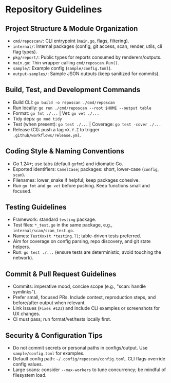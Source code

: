 # Repository Guidelines

## Project Structure & Module Organization
- `cmd/reposcan/`: CLI entrypoint (`main.go`, flags, filtering).
- `internal/`: Internal packages (config, git access, scan, render, utils, cli flag types).
- `pkg/report/`: Public types for reports consumed by renderers/outputs.
- `main.go`: Thin wrapper calling `cmd/reposcan.Run()`.
- `sample/`: Example config (`sample/config.toml`).
- `output-samples/`: Sample JSON outputs (keep sanitized for commits).

## Build, Test, and Development Commands
- Build CLI: `go build -o reposcan ./cmd/reposcan`
- Run locally: `go run ./cmd/reposcan --root $HOME --output table`
- Format: `go fmt ./...`  |  Vet: `go vet ./...`
- Tidy deps: `go mod tidy`
- Test (when present): `go test ./...`  |  Coverage: `go test -cover ./...`
- Release (CI): push a tag `vX.Y.Z` to trigger `.github/workflows/release.yml`.

## Coding Style & Naming Conventions
- Go 1.24+; use tabs (default `gofmt`) and idiomatic Go.
- Exported identifiers: `CamelCase`; packages: short, lower-case (`config`, `scan`).
- Filenames: lower_snake if helpful; keep packages cohesive.
- Run `go fmt` and `go vet` before pushing. Keep functions small and focused.

## Testing Guidelines
- Framework: standard `testing` package.
- Test files: `*_test.go` in the same package, e.g., `internal/scan/scan_test.go`.
- Names: `TestXxx(t *testing.T)`; table-driven tests preferred.
- Aim for coverage on config parsing, repo discovery, and git state helpers.
- Run: `go test ./...` (ensure tests are deterministic; avoid touching the network).

## Commit & Pull Request Guidelines
- Commits: imperative mood, concise scope (e.g., "scan: handle symlinks").
- Prefer small, focused PRs. Include context, reproduction steps, and before/after output when relevant.
- Link issues (`Fixes #123`) and include CLI examples or screenshots for UX changes.
- CI must pass; run format/vet/tests locally first.

## Security & Configuration Tips
- Do not commit secrets or personal paths in configs/output. Use `sample/config.toml` for examples.
- Default config path: `~/.config/reposcan/config.toml`. CLI flags override config values.
- Large scans: consider `--max-workers` to tune concurrency; be mindful of filesystem load.

